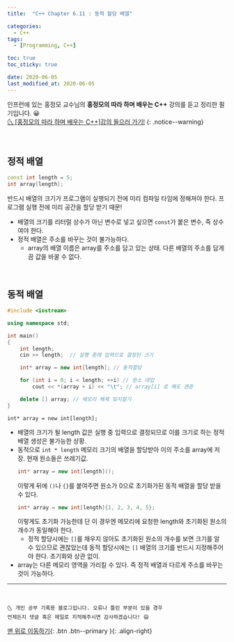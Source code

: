 ```yaml
---
title:  "C++ Chapter 6.11 : 동적 할당 배열" 

categories:
  - C++
tags:
  - [Programming, C++]

toc: true
toc_sticky: true

date: 2020-06-05
last_modified_at: 2020-06-05
---
```

인프런에 있는 홍정모 교수님의 **홍정모의 따라 하며 배우는 C++** 강의를 듣고 정리한 필기입니다. 😀    
[🌜 [홍정모의 따라 하며 배우는 C++]강의 들으러 가기!](https://www.inflearn.com/course/following-c-plus)
{: .notice--warning}

<br>

## 정적 배열

```cpp
const int length = 5;
int array[length];
```
반드시 배열의 크기가 프로그램이 실행되기 전에 미리 컴파일 타임에 정해져야 한다. 프로그램 실행 전에 미리 공간을 할당 받기 때문! 
- 배열의 크기를 리터럴 상수가 아닌 변수로 넣고 싶으면 `const`가 붙은 변수, 즉 상수여야 한다.
- 정적 배열은 주소를 바꾸는 것이 불가능하다.
  - array의 배열 이름은 array를 주소를 담고 있는 상태. 다른 배열의 주소를 담게끔 값을 바꿀 수 없다.

<br>

## 동적 배열

```cpp
#include <iostream>

using namespace std;

int main()
{
	int length;
	cin >> length;  // 실행 중에 입력으로 결정된 크기

	int* array = new int[length]; // 동적할당 

	for (int i = 0; i < length; ++i) // 원소 대입
		cout << *(array + i) << "\t"; // array[i] 로 해도 괜춘

	delete [] array; // 메모리 해제 잊지말기
}
```

`int* array = new int[length];` 

- 배열의 크기가 될 length 값은 실행 중 입력으로 결정되므로 이를 크기로 하는 정적 배열 생성은 불가능한 상황.
- 동적으로 `int * length` 메모리 크기의 배열을 할당받아 이의 주소를 array에 저장. 현재 원소들은 쓰레기값.
  ```cpp
  int* array = new int[length]();
  ```
  이렇게 뒤에 `()`나 `{}`를 붙여주면 원소가 0으로 초기화가된 동적 배열을 할당 받을 수 있다. 
  ```cpp
  int* array = new int[length]{1, 2, 3, 4, 5};
  ```
  이렇게도 초기화 가능한데 단 이 경우엔 메모리에 요청한 length와 초기화된 원소의 개수가 동일해야 한다. 
  - 정적 할당시에는 `[]`를 채우지 않아도 초기화된 원소의 개수를 보면 크기를 알 수 있으므로 괜찮았는데 동적 할당시에는 `[]` 배열의 크기를 반드시 지정해주어야 한다. 초기화와 상관 없이.
- array는 다른 메모리 영역을 가리킬 수 있다. 즉 정적 배열과 다르게 주소를 바꾸는 것이 가능하다.

***
<br>

    🌜 개인 공부 기록용 블로그입니다. 오류나 틀린 부분이 있을 경우 
    언제든지 댓글 혹은 메일로 지적해주시면 감사하겠습니다! 😄

[맨 위로 이동하기](#){: .btn .btn--primary }{: .align-right}